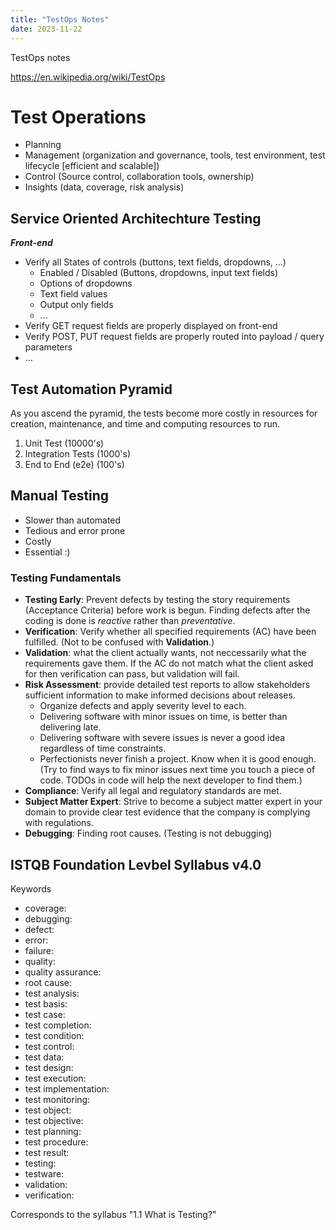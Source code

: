 ```yaml
---
title: "TestOps Notes"
date: 2023-11-22
---
```


TestOps notes

https://en.wikipedia.org/wiki/TestOps

# Test Operations
* Planning
* Management (organization and governance, tools, test environment, test lifecycle [efficient and scalable])
* Control (Source control, collaboration tools, ownership)
* Insights (data, coverage, risk analysis)

## Service Oriented Architechture Testing
***Front-end***  
* Verify all States of controls (buttons, text fields, dropdowns, ...)
    * Enabled / Disabled (Buttons, dropdowns, input text fields)
    * Options of dropdowns
    * Text field values
    * Output only fields
    * ...
* Verify GET request fields are properly displayed on front-end
* Verify POST, PUT request fields are properly routed into payload / query parameters
* ...

## Test Automation Pyramid
As you ascend the pyramid, the tests become more costly in resources for creation, maintenance, and time and computing resources to run.

1. Unit Test (10000's)
2. Integration Tests (1000's)
3. End to End (e2e) (100's)

## Manual Testing
* Slower than automated
* Tedious and error prone
* Costly
* Essential :)

### Testing Fundamentals
* **Testing Early**: Prevent defects by testing the story requirements (Acceptance Criteria) before work is begun. Finding defects after the coding is done is *reactive* rather than *preventative*.
* **Verification**: Verify whether all specified requirements (AC) have been fulfilled. (Not to be confused with **Validation**.)
* **Validation**: what the client actually wants, not neccessarily what the requirements gave them. If the AC do not match what the client asked for then verification can pass, but validation will fail.
* **Risk Assessment**: provide detailed test reports to allow stakeholders sufficient information to make informed decisions about releases.
    * Organize defects and apply severity level to each.
    * Delivering software with minor issues on time, is better than delivering late.
    * Delivering software with severe issues is never a good idea regardless of time constraints.
    * Perfectionists never finish a project. Know when it is good enough. (Try to find ways to fix minor issues next time you touch a piece of code. TODOs in code will help the next developer to find them.)
* **Compliance**: Verify all legal and regulatory standards are met.
* **Subject Matter Expert**: Strive to become a subject matter expert in your domain to provide clear test evidence that the company is complying with regulations.
* **Debugging**: Finding root causes. (Testing is not debugging)

## ISTQB Foundation Levbel Syllabus v4.0
Keywords
* coverage: 
* debugging:
* defect:
* error:
* failure:
* quality:
* quality assurance:
* root cause:
* test analysis:
* test basis:
* test case:
* test completion:
* test condition:
* test control:
* test data:
* test design:
* test execution:
* test implementation:
* test monitoring:
* test object:
* test objective:
* test planning:
* test procedure:
* test result:
* testing:
* testware:
* validation:
* verification:

Corresponds to the syllabus "1.1 What is Testing?"
